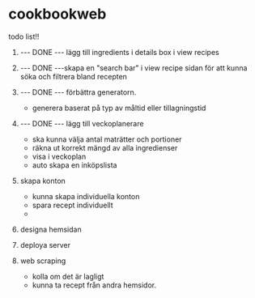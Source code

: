 # cookbookweb

todo list!!

1. --- DONE --- lägg till ingredients i details box i view recipes 
2. --- DONE ---skapa en "search bar" i view recipe sidan för att kunna söka och filtrera bland recepten
3. --- DONE --- förbättra generatorn.
   - generera baserat på typ av måltid eller tillagningstid

4. --- DONE --- lägg till veckoplanerare
   - ska kunna välja antal maträtter och portioner
   - räkna ut korrekt mängd av alla ingredienser
   - visa i veckoplan
   - auto skapa en inköpslista

5. skapa konton
   - kunna skapa individuella konton
   - spara recept individuellt
   - 

6. designa hemsidan

7. deploya server

8. web scraping
   - kolla om det är lagligt
   - kunna ta recept från andra hemsidor.
